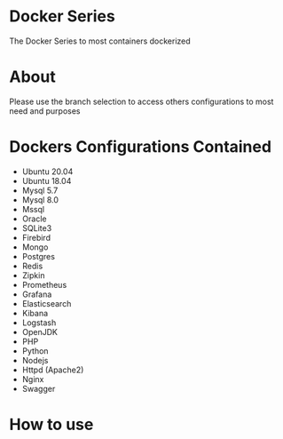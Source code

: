 # Docker Series

The Docker Series to most containers dockerized

# About

Please use the branch selection to access others configurations to most need and purposes

# Dockers Configurations Contained

- Ubuntu 20.04
- Ubuntu 18.04
- Mysql 5.7
- Mysql 8.0
- Mssql
- Oracle
- SQLite3
- Firebird
- Mongo
- Postgres
- Redis
- Zipkin
- Prometheus
- Grafana
- Elasticsearch
- Kibana
- Logstash
- OpenJDK
- PHP
- Python
- Nodejs
- Httpd (Apache2)
- Nginx
- Swagger

# How to use

